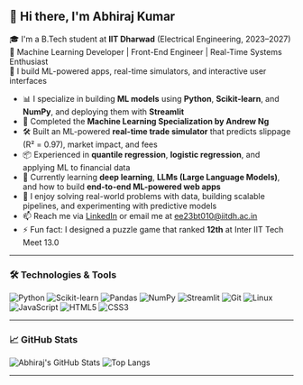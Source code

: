 ## 👋 Hi there, I'm Abhiraj Kumar

🎓 I'm a B.Tech student at **IIT Dharwad** (Electrical Engineering, 2023–2027)  
🤖 Machine Learning Developer | Front-End Engineer | Real-Time Systems Enthusiast  
📍 I build ML-powered apps, real-time simulators, and interactive user interfaces

- 📊 I specialize in building **ML models** using **Python**, **Scikit-learn**, and **NumPy**, and deploying them with **Streamlit**
- 🔬 Completed the **Machine Learning Specialization by Andrew Ng**
- 🛠️ Built an ML-powered **real-time trade simulator** that predicts slippage (R² = 0.97), market impact, and fees
- 📦 Experienced in **quantile regression**, **logistic regression**, and applying ML to financial data
- 🌱 Currently learning **deep learning**, **LLMs (Large Language Models)**, and how to build **end-to-end ML-powered web apps**
- 🧠 I enjoy solving real-world problems with data, building scalable pipelines, and experimenting with predictive models
- 📫 Reach me via [LinkedIn](https://www.linkedin.com/in/abhiraj-kumar-540b37294/) or email me at [ee23bt010@iitdh.ac.in](mailto:ee23bt010@iitdh.ac.in)
- ⚡ Fun fact: I designed a puzzle game  that ranked **12th** at Inter IIT Tech Meet 13.0

---

### 🛠️ Technologies & Tools

![Python](https://img.shields.io/badge/Python-3776AB?style=for-the-badge&logo=python&logoColor=white)
![Scikit-learn](https://img.shields.io/badge/Scikit--learn-F7931E?style=for-the-badge&logo=scikit-learn&logoColor=white)
![Pandas](https://img.shields.io/badge/Pandas-150458?style=for-the-badge&logo=pandas&logoColor=white)
![NumPy](https://img.shields.io/badge/Numpy-013243?style=for-the-badge&logo=numpy&logoColor=white)
![Streamlit](https://img.shields.io/badge/Streamlit-FF4B4B?style=for-the-badge&logo=streamlit&logoColor=white)
![Git](https://img.shields.io/badge/Git-F05032?style=for-the-badge&logo=git&logoColor=white)
![Linux](https://img.shields.io/badge/Linux-FCC624?style=for-the-badge&logo=linux&logoColor=black)
![JavaScript](https://img.shields.io/badge/JavaScript-F7DF1E?style=for-the-badge&logo=javascript&logoColor=black)
![HTML5](https://img.shields.io/badge/HTML5-E34F26?style=for-the-badge&logo=html5&logoColor=white)
![CSS3](https://img.shields.io/badge/CSS3-1572B6?style=for-the-badge&logo=css3&logoColor=white)

---

### 📈 GitHub Stats

![Abhiraj's GitHub Stats](https://github-readme-stats.vercel.app/api?username=Legend-195&show_icons=true&theme=radical)
![Top Langs](https://github-readme-stats.vercel.app/api/top-langs/?username=Legend-195&layout=compact&theme=radical)

---
